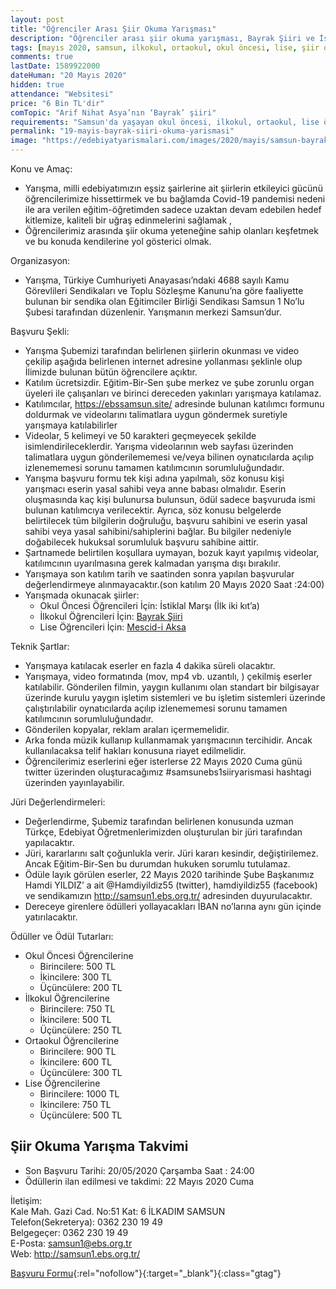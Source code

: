 ```yaml
---
layout: post
title: "Öğrenciler Arası Şiir Okuma Yarışması"
description: "Öğrenciler arası şiir okuma yarışması, Bayrak Şiiri ve İstiklal Marşı okuma yarışması"
tags: [mayıs 2020, samsun, ilkokul, ortaokul, okul öncesi, lise, şiir okuma yarışması]
comments: true
lastDate: 1589922000    
dateHuman: "20 Mayıs 2020"
hidden: true
attendance: "Websitesi"
price: "6 Bin TL'dir"
comTopic: "Arif Nihat Asya’nın ‘Bayrak’ şiiri"
requirements: "Samsun'da yaşayan okul öncesi, ilkokul, ortaokul, lise öğrencileri katılabilir"
permalink: "19-mayis-bayrak-siiri-okuma-yarismasi"
image: "https://edebiyatyarismalari.com/images/2020/mayis/samsun-bayrak-siiri-okuma-yarismasi.png"
---
```


Konu ve Amaç:  
- Yarışma, milli edebiyatımızın eşsiz şairlerine ait şiirlerin etkileyici gücünü öğrencilerimize hissettirmek ve bu bağlamda Covid-19 pandemisi nedeni ile ara verilen eğitim-öğretimden sadece uzaktan devam edebilen hedef kitlemize, kaliteli bir uğraş edinmelerini sağlamak ,
- Öğrencilerimiz arasında şiir okuma yeteneğine sahip olanları keşfetmek ve bu konuda kendilerine yol gösterici olmak.  

Organizasyon:  
- Yarışma, Türkiye Cumhuriyeti Anayasası’ndaki 4688 sayılı Kamu Görevlileri Sendikaları ve Toplu Sözleşme Kanunu’na göre faaliyette bulunan bir sendika olan Eğitimciler Birliği Sendikası Samsun  1 No’lu Şubesi tarafından düzenlenir. Yarışmanın merkezi Samsun’dur.

Başvuru Şekli:  
- Yarışma Şubemizi tarafından belirlenen şiirlerin okunması ve video çekilip aşağıda belirlenen internet adresine yollanması şeklinle olup İlimizde bulunan bütün öğrencilere açıktır.
- Katılım ücretsizdir. Eğitim-Bir-Sen şube merkez ve şube zorunlu organ üyeleri ile çalışanları ve birinci dereceden yakınları yarışmaya katılamaz.
- Katılımcılar, https://ebssamsun.site/ adresinde bulunan katılımcı formunu doldurmak ve videolarını talimatlara uygun göndermek suretiyle yarışmaya katılabilirler
- Videolar, 5 kelimeyi ve 50 karakteri geçmeyecek şekilde isimlendirileceklerdir. Yarışma videolarının  web sayfası üzerinden talimatlara uygun gönderilememesi ve/veya bilinen oynatıcılarda açılıp izlenememesi sorunu tamamen katılımcının sorumluluğundadır.
- Yarışma başvuru formu tek kişi adına yapılmalı, söz konusu kişi yarışmacı eserin yasal sahibi veya anne babası olmalıdır. Eserin oluşmasında kaç kişi bulunursa bulunsun, ödül sadece başvuruda ismi bulunan katılımcıya verilecektir. Ayrıca, söz konusu belgelerde belirtilecek tüm bilgilerin doğruluğu, başvuru sahibini ve eserin yasal sahibi veya yasal sahibini/sahiplerini bağlar. Bu bilgiler nedeniyle doğabilecek hukuksal sorumluluk başvuru sahibine aittir.
- Şartnamede belirtilen koşullara uymayan, bozuk kayıt yapılmış videolar, katılımcının uyarılmasına gerek kalmadan yarışma dışı bırakılır.
- Yarışmaya son katılım tarih ve saatinden sonra yapılan başvurular değerlendirmeye alınmayacaktır.(son katılım 20 Mayıs 2020 Saat :24:00)
- Yarışmada okunacak şiirler:
    - Okul Öncesi Öğrencileri İçin: İstiklal Marşı (İlk iki kıt’a)
    - İlkokul Öğrencileri İçin: [Bayrak Şiiri](https://edebiyatyarismalari.com/bayrak-siiri/)
    - Lise Öğrencileri İçin: [Mescid-i Aksa](https://edebiyatyarismalari.com/mescidi-aksa-siiri/)
 
Teknik Şartlar:  
- Yarışmaya katılacak eserler en fazla 4 dakika süreli olacaktır.
- Yarışmaya, video formatında (mov, mp4 vb. uzantılı, ) çekilmiş eserler katılabilir. Gönderilen filmin, yaygın kullanımı olan standart bir bilgisayar üzerinde kurulu yaygın işletim sistemleri ve bu işletim sistemleri üzerinde çalıştırılabilir oynatıcılarda açılıp izlenememesi sorunu tamamen katılımcının sorumluluğundadır.
- Gönderilen kopyalar, reklam araları içermemelidir.
- Arka fonda müzik kullanıp kullanmamak yarışmacının tercihidir. Ancak kullanılacaksa telif hakları konusuna riayet edilmelidir.
- Öğrencilerimiz eserlerini eğer isterlerse 22 Mayıs 2020 Cuma günü twitter üzerinden oluşturacağımız #samsunebs1siiryarismasi  hashtagi üzerinden yayınlayabilir.

Jüri Değerlendirmeleri:  
- Değerlendirme, Şubemiz tarafından belirlenen konusunda uzman Türkçe, Edebiyat Öğretmenlerimizden oluşturulan bir jüri tarafından yapılacaktır.
- Jüri, kararlarını salt çoğunlukla verir. Jüri kararı kesindir, değiştirilemez. Ancak Eğitim-Bir-Sen bu durumdan hukuken sorumlu tutulamaz.
- Ödüle layık görülen eserler,  22 Mayıs 2020 tarihinde Şube Başkanımız Hamdi YILDIZ’ a ait @Hamdiyildiz55 (twitter), hamdiyildiz55 (facebook) ve sendikamızın http://samsun1.ebs.org.tr/ adresinden duyurulacaktır.
- Dereceye girenlere ödülleri yollayacakları İBAN no’larına aynı gün içinde yatırılacaktır.

Ödüller ve Ödül Tutarları:  
- Okul Öncesi Öğrencilerine
    - Birincilere: 500 TL
    - İkincilere: 300 TL
    - Üçüncülere: 200 TL
- İlkokul Öğrencilerine
    - Birincilere: 750 TL
    - İkincilere: 500 TL
    - Üçüncülere: 250 TL
- Ortaokul  Öğrencilerine
    - Birincilere: 900 TL
    - İkincilere: 600 TL
    - Üçüncülere: 300 TL
- Lise  Öğrencilerine
    - Birincilere: 1000 TL
    - İkincilere: 750 TL
    - Üçüncülere: 500 TL
    
## Şiir Okuma Yarışma Takvimi
- Son Başvuru Tarihi: 20/05/2020 Çarşamba Saat : 24:00
- Ödüllerin ilan edilmesi ve takdimi: 22 Mayıs 2020 Cuma

İletişim:  
Kale Mah. Gazi Cad. No:51 Kat:  6 İLKADIM SAMSUN  
Telefon(Sekreterya): 0362 230 19 49  
Belgegeçer: 0362 230 19 49  
E-Posta: samsun1@ebs.org.tr  
Web: http://samsun1.ebs.org.tr/
 
 [Başvuru Formu](https://ebssamsun.site/yarisma/?ref=edebiyatyarismalari.com){:rel="nofollow"}{:target="_blank"}{:class="gtag"}